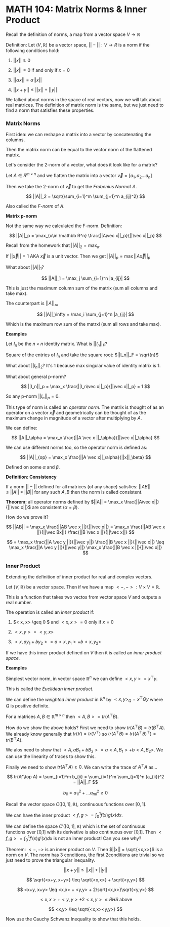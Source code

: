 # MATH 104: Matrix Norms & Inner Product

Recall the definition of norms, a map from a vector space $V \rightarrow \mathbb R$ 

Definition: Let $(V, \mathbb R)$ be a vector space, $||-||: V \rightarrow R$ is a norm if the following conditions hold:

1. $||x|| \geq 0$

2. $||x|| = 0$ if and only if $x = 0$

3. $||\alpha x|| = \alpha ||x||$

4. $||x + y || \leq ||x|| + ||y||$

We talked about norms in the space of real vectors, now we will talk about real matrices. The definition of matrix norm is the same, but we just need to find a norm that satisfies these properties.

### Matrix Norms

First idea: we can reshape a matrix into a vector by concatenating the columns.

Then the matrix norm can be equal to the vector norm of the flattened matrix.

Let's consider the 2-norm of a vector, what does it look like for a matrix?

Let $A \in R^{m\times n}$ and we flatten the matrix into a vector $\vec v =[a_1, a_2 \dots a_n]$ 

Then we take the 2-norm of $\vec v$ to get the *Frobenius Norm*of $A$.

$$
||A||_2 = \sqrt{\sum_{i=1}^m \sum_{j=1}^n a_{ij}^2}
$$

Also called the *F-norm* of $A$.



**Matrix p-norm**

Not the same way we calculated the F-norm. Definition:

$$
||A||_p = \max_{x\in \mathbb R^n} \frac{||A\vec x||_p}{||\vec x||_p}
$$

Recall from the homework that $||A||_2 = \max_\sigma$.

If $||\vec x|| = 1$ AKA $\vec x$ is a unit vector. Then we get $||A||_p = \max ||A \vec x||_p$

What about $||A||_1$?

$$
||A||_1 = \max_j \sum_{i=1}^n |a_{ij}|
$$

This is just the maximum column sum of the matrix (sum all columns and take max).

The counterpart is $||A||_\infty$

$$
||A||_\infty = \max_i \sum_{j=1}^n |a_{ij}|
$$

Which is the maximum row sum of the matrxi (sum all rows and take max).



**Examples**

Let $I_n$ be the $n \times n$ identity matrix. What is $||I_n||_F$?

Square of the entries of $I_n$ and take the square root: $||I_n||_F = \sqrt{n}$

What about $||I_n||_2?$ It's $1$ because max singular value of identity matrix is $1$.

What about general p-norm?

$$
||I_n||_p = \max_x \frac{||I_n\vec x||_p}{||\vec x||_p} = 1
$$

So any p-norm $||I_n||_p = 0.$

This type of norm is called an *operator norm*. The matrix is thought of as an operator on a vector $\vec x$ and geometrically can be thought of as the maximum change in magnitude of a vector after multiplying by $A$.

We can define:

$$
||A||_\alpha = \max_x \frac{||A \vec x ||_\alpha}{||\vec x||_\alpha}
$$

We can use different norms too, so the operator norm is defined as:

$$
||A||_{op} = \max_x \frac{||A \vec x||_\alpha}{||x||_\beta}
$$

Defined on some $\alpha$ and $\beta$.



**Definition: Consistency**

If a norm $||-||$ defined for all matrices (of any shape) satisfies: $||AB|| \leq ||A|| * ||B||$ for any such $A, B$ then the norm is called consistent. 



**Theorem:** all operator norms defined by $||A|| = \max_x \frac{||A\vec x||}{||\vec x||}$ are consistent $(\alpha = \beta)$.

How do we prove it? 

$$
||AB|| = \max_x \frac{||AB \vec x ||}{||\vec x||} = \max_x \frac{||AB \vec x ||}{||\vec Bx||} \frac{||B \vec x ||}{||\vec x||}  
$$

$$
= \max_x \frac{||A \vec y ||}{||\vec y||} \frac{||B \vec x ||}{||\vec x||} \leq \max_x \frac{||A \vec y ||}{||\vec y||} \max_x \frac{||B \vec x ||}{||\vec x||}  
$$



### Inner Product

Extending the definition of inner product for real and complex vectors.

Let $(V, \mathbb R)$ be a vector space. Then if we have a map $<-, ->: V\times V = \mathbb R$. 

This is a function that takes two vectos from vector space $V$ and outputs a real number.

The operation is called an *inner product* if:

1. $< x,  x> \geq 0 $ and $<x , x> = 0$ only if $x = 0$

2. $<x, y> = <y, x>$

3. $<x, ay_1 + by_2> = a<x, y_1> + b <x, y_2>$

If we have this inner product defined on $V$ then it is called an *inner product space.*



**Examples**

Simplest vector norm, in vector space $\mathbb R^n$ we can define $<x, y> = x^\top y$.

This is called the *Euclidean inner product*.

We can define the *weighted inner product* in $\mathbb R^n$ by $<x,y>_Q = x^\top Q y$ where $Q$ is positive definite. 

For a matrices $A, B \in \mathbb R^{m \times n}$ then $<A, B> = tr(A^\top B)$.

How do we show the above holds? First we need to show $tr(A^\top B) = tr(B^\top A)$. We already know generally that $tr(V) = tr(V^\top)$ so $tr(A^\top B) = tr((A^\top B)^\top) = tr(B^\top A)$.

We alos need to show that $<A, aB_1 + bB_2> = a<A, B_1> + b<A, B_2>$. We can use the linearity of traces to show this.

Finally we need to show $tr(A^\top A) \geq 0$. We can write the trace of $A^\top A$ as...

$$
tr(A^\top A) = \sum_{i=1}^m b_{ii} = \sum_{i=1}^m \sum_{j=1}^n (a_{ii})^2 = ||A||_F
$$

$$
b_{ii} = a_{1i}^2 + \dots a_{mi}^2 \geq 0
$$

Recall the vector space $C([0, 1], \mathbb R)$, continuous functions over $[0, 1]$.

We can have the inner product $<f, g> = \int_0^1 f(x)g(x)dx$.

We can define the space $C'([0,1], \mathbb R)$ which is the set of continuous functions over [0,1] with its derivative is also continuous over [0,1]. Then $<f, g> = \int_0^1 f'(x) g'(x)dx$ is not an inner product! Can you see why?



Theorem: $<-,->$ is an inner product on $V$. Then $||x|| = \sqrt{<x,x>}$ is a norm on $V$. The norm has 3 conditions, the first 2conditions are trivial so we just need to prove the triangular inequality.

$$
||x + y|| \leq ||x|| + ||y||
$$

$$
\sqrt{<x+y, x+y>} \leq \sqrt{<x,x>} + \sqrt{<y,y>}
$$

$$
<x+y, x+y> \leq <x,x> + <y,y> + 2\sqrt{<x,x>}\sqrt{<y,y>}
$$

$$
<x,x> + <y,y> +2<x,y> \leq RHS \text{ above}
$$

$$
<x,y> \leq \sqrt{<x,x><y,y>}
$$

Now use the Cauchy Schwanz Inequality to show that this holds.
